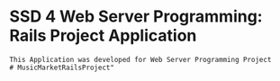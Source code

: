 # SSD 4 Web Server Programming: Rails Project Application

    This Application was developed for Web Server Programming Project
    # MusicMarketRailsProject" 
